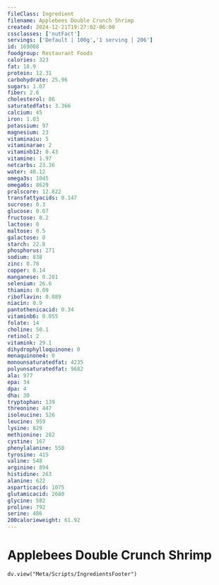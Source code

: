 ```yaml
---
fileClass: Ingredient
filename: Applebees Double Crunch Shrimp
created: 2024-12-21T19:27:02-06:00
cssclasses: ['nutFact']
servings: ['Default | 100g','1 serving | 206']
id: 169008
foodgroup: Restaurant Foods
calories: 323
fat: 18.9
protein: 12.31
carbohydrate: 25.96
sugars: 1.07
fiber: 2.6
cholesterol: 86
saturatedfats: 3.366
calcium: 45
iron: 1.03
potassium: 97
magnesium: 23
vitaminaiu: 5
vitaminarae: 2
vitaminb12: 0.43
vitamine: 1.97
netcarbs: 23.36
water: 40.12
omega3s: 1045
omega6s: 8629
pralscore: 12.822
transfattyacids: 0.147
sucrose: 0.3
glucose: 0.07
fructose: 0.2
lactose: 0
maltose: 0.5
galactose: 0
starch: 22.8
phosphorus: 271
sodium: 838
zinc: 0.78
copper: 0.14
manganese: 0.281
selenium: 26.6
thiamin: 0.09
riboflavin: 0.089
niacin: 0.9
pantothenicacid: 0.34
vitaminb6: 0.055
folate: 14
choline: 50.1
retinol: 2
vitamink: 29.1
dihydrophylloquinone: 0
menaquinone4: 0
monounsaturatedfat: 4235
polyunsaturatedfat: 9682
ala: 977
epa: 34
dpa: 4
dha: 30
tryptophan: 139
threonine: 447
isoleucine: 526
leucine: 959
lysine: 829
methionine: 282
cystine: 167
phenylalanine: 550
tyrosine: 415
valine: 548
arginine: 894
histidine: 263
alanine: 622
asparticacid: 1075
glutamicacid: 2680
glycine: 582
proline: 792
serine: 486
200calorieweight: 61.92
---
```


# Applebees Double Crunch Shrimp

```dataviewjs
dv.view("Meta/Scripts/IngredientsFooter")
```